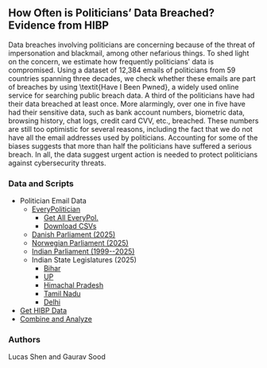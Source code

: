 ## How Often is Politicians’ Data Breached? Evidence from HIBP

Data breaches involving politicians are concerning because of the threat of impersonation and blackmail, among other nefarious things. To shed light on the concern, we estimate how frequently politicians' data is compromised. Using a dataset of 12,384 emails of politicians from 59 countries spanning three decades, we check whether these emails are part of breaches by using \textit{Have I Been Pwned}, a widely used online service for searching public breach data. A third of the politicians have had their data breached at least once. More alarmingly, over one in five have had their sensitive data, such as bank account numbers, biometric data, browsing history, chat logs, credit card CVV, etc., breached. These numbers are still too optimistic for several reasons, including the fact that we do not have all the email addresses used by politicians. Accounting for some of the biases suggests that more than half the politicians have suffered a serious breach. In all, the data suggest urgent action is needed to protect politicians against cybersecurity threats.
### Data and Scripts

* Politician Email Data
	* [EveryPolitician](data/everypol/)
		* [Get All EveryPol.](scripts/01_everypol_walkthrough.ipynb)
		* [Download CSVs](scripts/02_everypol_download_csvs.ipynb)
	* [Danish Parliament (2025)](data/)
	* [Norwegian Parliament (2025)](data/)
	* [Indian Parliament (1999--2025)](data/india/)
	* Indian State Legislatures (2025)
		* [Bihar](data/india/bihar/)
		* [UP](data/india/up/)
		* [Himachal Pradesh](data/india/)
		* [Tamil Nadu](data/india/tn/)
		* [Delhi](data/india/delhi/)
* [Get HIBP Data](scripts/03_download_hibp_everypol_india_eur_breaches.ipynb)
* [Combine and Analyze](scripts/04_hibp_everypol_ind_eur_combine.ipynb)

### Authors

Lucas Shen and Gaurav Sood
